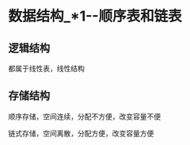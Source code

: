 # 数据结构_*1--顺序表和链表



## 逻辑结构

都属于线性表，线性结构





## 存储结构 

顺序存储，空间连续，分配不方便，改变容量不便



链式存储，空间离散，分配方便，改变容量方便
